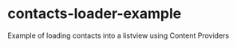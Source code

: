 contacts-loader-example
=======================

Example of loading contacts into a listview using Content Providers
